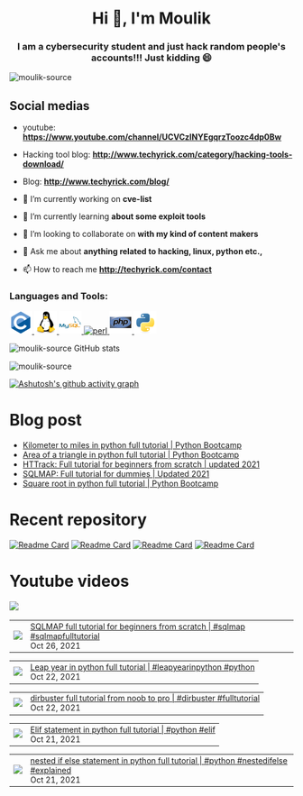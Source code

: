 <h1 align="center">Hi 👋, I'm Moulik</h1>
<h3 align="center">I am a cybersecurity student and just hack random people's accounts!!! Just kidding 😄</h3>

<p align="left"> <img src="https://komarev.com/ghpvc/?username=moulik-source&label=Profile%20views&color=0e75b6&style=flat" alt="moulik-source" /> </p> 

## Social medias
- youtube: **https://www.youtube.com/channel/UCVCzINYEgqrzToozc4dp0Bw**
- Hacking tool blog: **http://www.techyrick.com/category/hacking-tools-download/**
- Blog: **http://www.techyrick.com/blog/**

- 🔭 I’m currently working on **cve-list**

- 🌱 I’m currently learning **about some exploit tools**

- 👯 I’m looking to collaborate on **with my kind of content makers**

- 💬 Ask me about **anything related to hacking, linux, python etc.,**

- 📫 How to reach me **http://techyrick.com/contact**


<h3 align="left">Languages and Tools:</h3>
<p align="left"> <a href="https://www.cprogramming.com/" target="_blank"> <img src="https://raw.githubusercontent.com/devicons/devicon/master/icons/c/c-original.svg" alt="c" width="40" height="40"/> </a> <a href="https://www.linux.org/" target="_blank"> <img src="https://raw.githubusercontent.com/devicons/devicon/master/icons/linux/linux-original.svg" alt="linux" width="40" height="40"/> </a> <a href="https://www.mysql.com/" target="_blank"> <img src="https://raw.githubusercontent.com/devicons/devicon/master/icons/mysql/mysql-original-wordmark.svg" alt="mysql" width="40" height="40"/> </a> <a href="https://www.perl.org/" target="_blank"> <img src="https://api.iconify.design/logos-perl.svg" alt="perl" width="40" height="40"/> </a> <a href="https://www.php.net" target="_blank"> <img src="https://raw.githubusercontent.com/devicons/devicon/master/icons/php/php-original.svg" alt="php" width="40" height="40"/> </a> <a href="https://www.python.org" target="_blank"> <img src="https://raw.githubusercontent.com/devicons/devicon/master/icons/python/python-original.svg" alt="python" width="40" height="40"/> </a> </p>



![moulik-source GitHub stats](https://github-readme-stats.vercel.app/api?username=moulik-source&show_icons=true&theme=vision-friendly-dark)

<p><img align="center" src="https://github-readme-streak-stats.herokuapp.com/?user=moulik-source&theme=vision-friendly-dark" alt="moulik-source" /></p>

[![Ashutosh's github activity graph](https://activity-graph.herokuapp.com/graph?username=moulik-source&bg_color=000000&color=00ff33&line=1e00ff&point=ff0000&area=true&hide_border=true)](https://github.com/ashutosh00710/github-readme-activity-graph)

# Blog post
<!-- BLOG-POST-LIST:START -->
- [Kilometer to miles in python full tutorial | Python Bootcamp](https://techyrick.com/kilometer-to-miles-in-python/)
- [Area of a triangle in python full tutorial | Python Bootcamp](https://techyrick.com/area-of-a-triangle-in-python-full-tutorial-python-bootcamp/)
- [HTTrack: Full tutorial for beginners from scratch | updated 2021](https://techyrick.com/httrack-full-tutorial/)
- [SQLMAP: Full tutorial for dummies | Updated 2021](https://techyrick.com/sqlmap-full-tutorial/)
- [Square root in python full tutorial | Python Bootcamp](https://techyrick.com/square-root-in-python/)
<!-- BLOG-POST-LIST:END -->

# Recent repository 

[![Readme Card](https://github-readme-stats.vercel.app/api/pin/?username=moulik-source&repo=ddos&theme=outrun)](https://github.com/moulik-source/ddos) 
[![Readme Card](https://github-readme-stats.vercel.app/api/pin/?username=moulik-source&repo=port-scan&theme=outrun)](https://github.com/moulik-source/port-scan)
[![Readme Card](https://github-readme-stats.vercel.app/api/pin/?username=moulik-source&repo=webcheck&theme=outrun)](https://github.com/moulik-source/webcheck)
[![Readme Card](https://github-readme-stats.vercel.app/api/pin/?username=moulik-source&repo=social&theme=outrun)](https://github.com/moulik-source/social)

# Youtube videos

[<img src="https://img.shields.io/badge/-Subscribe-red?style=for-the-badge&logo=youtube&logoColor=white"/>](https://www.youtube.com/channel/UCVCzINYEgqrzToozc4dp0Bw?sub_confirmation=1)

<!-- YOUTUBE:START --><table><tr><td><a href="https://www.youtube.com/watch?v=yizZ2jhlE90"><img width="140px" src="https://i.ytimg.com/vi/yizZ2jhlE90/mqdefault.jpg"></a></td>
<td><a href="https://www.youtube.com/watch?v=yizZ2jhlE90">SQLMAP full tutorial for beginners from scratch | #sqlmap #sqlmapfulltutorial</a><br/>Oct 26, 2021</td></tr></table>
<table><tr><td><a href="https://www.youtube.com/watch?v=o2RtTqdSwWw"><img width="140px" src="https://i.ytimg.com/vi/o2RtTqdSwWw/mqdefault.jpg"></a></td>
<td><a href="https://www.youtube.com/watch?v=o2RtTqdSwWw">Leap year in python full tutorial  | #leapyearinpython #python</a><br/>Oct 22, 2021</td></tr></table>
<table><tr><td><a href="https://www.youtube.com/watch?v=_a-a-kbZUsM"><img width="140px" src="https://i.ytimg.com/vi/_a-a-kbZUsM/mqdefault.jpg"></a></td>
<td><a href="https://www.youtube.com/watch?v=_a-a-kbZUsM">dirbuster full tutorial from noob to pro | #dirbuster #fulltutorial</a><br/>Oct 22, 2021</td></tr></table>
<table><tr><td><a href="https://www.youtube.com/watch?v=xd4Nl3re9eI"><img width="140px" src="https://i.ytimg.com/vi/xd4Nl3re9eI/mqdefault.jpg"></a></td>
<td><a href="https://www.youtube.com/watch?v=xd4Nl3re9eI">Elif statement in python full tutorial | #python #elif</a><br/>Oct 21, 2021</td></tr></table>
<table><tr><td><a href="https://www.youtube.com/watch?v=3U_Nge-P_6E"><img width="140px" src="https://i.ytimg.com/vi/3U_Nge-P_6E/mqdefault.jpg"></a></td>
<td><a href="https://www.youtube.com/watch?v=3U_Nge-P_6E">nested if else statement in python full tutorial | #python #nestedifelse #explained</a><br/>Oct 21, 2021</td></tr></table>
<!-- YOUTUBE:END -->

